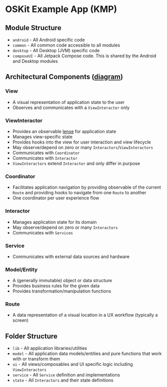 # OSKit Example App (KMP)
## Module Structure
* `android` - All Android specific code 
* `common` - All common code accessible to all modules
* `desktop` - All Desktop (JVM) specific code
* `composeUI` - All Jetpack Compose code. This is shared by the Android and Desktop modules

## Architectural Components ([diagram](architecture-diagram.png))
### View
* A visual representation of application state to the user
* Observes and communicates with a `ViewInteractor` only
### ViewInteractor
* Provides an observable [lense](https://sinusoid.es/misc/lager/lenses.pdf) for application state
* Manages view-specific state
* Provides hooks into the view for user interaction and view lifecycle
* May observe/depend on zero or many `Interactors`/`ViewInteractors`
* Communicates with `Coordinator` 
* Communicates with `Interactor`
* `ViewInteractors` extend `Interactor` and only differ in purpose
### Coordinator
* Facilitates application navigation by providing observable of the current `Route` and providing hooks to navigate from one `Route` to another
* One coordinator per user experience flow
### Interactor
* Manages application state for its domain
* May observe/depend on zero or many `Interactors`
* Communicates with `Services`
### Service
* Communicates with external data sources and hardware
### Model/Entity
* A (generally immutable) object or data structure
* Provides business rules for the given data
* Provides transformation/manipulation functions
### Route
* A data representation of a visual location in a UX workflow (typically a screen)

## Folder Structure
* `lib` - All application libraries/utilities
* `model` - All application data models/entities and pure functions that work with or transform them
* `ui` - All views/composables and UI specific logic including `ViewInteractors`
* `service` - All `Service` definition and implementations
* `state` - All `Interactors` and their state definitions